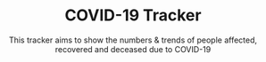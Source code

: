 <h1 align='center'>COVID-19 Tracker</h1>

<p align="center">
This tracker aims to show the numbers & trends of people affected, recovered and deceased due to COVID-19
</p>
 <!-- <p align='center'>
<img alt="UI" src="./src/images/image.png"  align='center'/>
</p>-->

<!-- <p align="center">
<a href="https://github.com/sabesansathananthan/covid-19-tracker">
      <img alt="Open Source Love svg2" src="https://badges.frapsoft.com/os/v2/open-source.svg?v=103" />
    </a><a href="https://github.com/sabesansathananthan/covid-19-tracker/blob/master/LICENSE">
      <img alt="licence" src="https://img.shields.io/github/license/sabesansathananthan/covid-19-tracker" />
    </a><a href="https://github.com/sabesansathananthan/covid-19-tracker">
      <img alt="GitHub package.json version" src="https://img.shields.io/github/package-json/v/sabesansathananthan/covid-19-tracker" />
    </a><a href="https://github.com/sabesansathananthan/covid-19-tracker">
      <img alt="GitHub repo size" src="https://img.shields.io/github/repo-size/sabesansathananthan/covid-19-tracker?color=ff69b4" />
    </a><a href="https://twitter.com/intent/tweet?text=Wow,%20I%20used%20covid-19-tracker.%20That%20is%20excellent.%20Thank%20you%20@TheSabesan">
      <img alt="Twitter URL" src="https://img.shields.io/twitter/url?style=social&url=https%3A%2F%2Ftwitter.com%2FTheSabesan" />
    </a>
</p> 

## 🛠️ Built with

- [React](https://es.reactjs.org/) - Front-End JavaScript library
- [Material UI](https://material-ui.com/) - React UI Framework
- [react-chartjs-2](https://github.com/jerairrest/react-chartjs-2) - HTML5 Charts
- [Axios](https://github.com/axios/axios) - Promise based HTTP client
- [React CountUp](https://react-countup.now.sh/) - React component wrapper around CountUp.js
- [Classnames](https://jedwatson.github.io/classnames/) - Conditionally joining classNames together

## Installation

To setup the app for development on your local machine, please follow the instructions below:

1. Clone the repo to your machine

   ```bash
   git clone https://github.com/sabesansathananthan/covid-19-tracker.git
   cd covid-19-tracker
   ```

2. Install packages

   If you use `npm`

   ```bash
   npm install
   ```

   or

   If you use `yarn`

   ```bash
   yarn
   ```

3. Run the development server

   If you use `npm`

   ```bash
   npm start
   ```

   or

   If you use `yarn`

   ```bash
   yarn start
   ```

4. Visit <http://localhost:3000>

## [Live Demo](https://world19covid.web.app/)

<a href= "https://world19covid.web.app/">
<img src="https://img.shields.io/badge/firebase%20-%23039BE5.svg?&style=plastic&logo=firebase"/></a> <a href= "https://covid19.mathdro.id/api/">
<img src="https://img.shields.io/badge/built%20with-mathroid-orange"/></a>

Don't forget to give a star :star: for this repo :slightly_smiling_face:

## <img alt='Article' height='25px' src ="https://raw.githubusercontent.com/matiassingers/awesome-readme/master/icon.png"/> Related Article

[Let's Create a COVID-19 Tracker using React.js](https://towardsdatascience.com/lets-create-a-covid-19-tracker-using-react-js-5a3a0265a633) - _Sabesan Sathananthan_

## 📄 License

This project is licensed under the MIT License - see the [LICENSE](./.github/LICENSE) file for details -->
